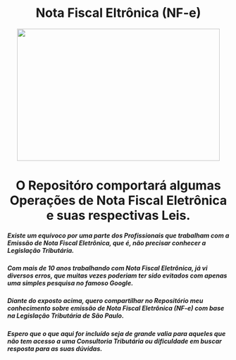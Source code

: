 # <h1 align="center">Nota Fiscal Eltrônica (NF-e)</h1>

<p align="center">
 <img width="460" height="300" src="https://user-images.githubusercontent.com/118356592/202759584-4bc32236-2427-4b6b-8097-7ee5281688ea.JPG"></p>

#### 

<h1 align="center"> O Repositóro comportará algumas Operações de Nota Fiscal Eletrônica e suas respectivas Leis.

##### Existe um equívoco por uma parte dos Profissionais que trabalham com a Emissão de Nota Fiscal Eletrônica, que é, não precisar conhecer a Legislação Tributária.

##### Com mais de 10 anos trabalhando com Nota Fiscal Eletrônica, já vi diversos erros, que muitas vezes poderiam ter sido evitados com apenas uma simples pesquisa no famoso Google.

##### Diante do exposto acima, quero compartilhar no Repositório meu conhecimento sobre emissão de Nota Fiscal Eletrônica (NF-e) com base na Legislação Tributária de São Paulo.

##### Espero que o que aqui for incluído seja de grande valia para aqueles que não tem acesso a uma Consultoria Tributária ou dificuldade em buscar resposta para as suas dúvidas.
